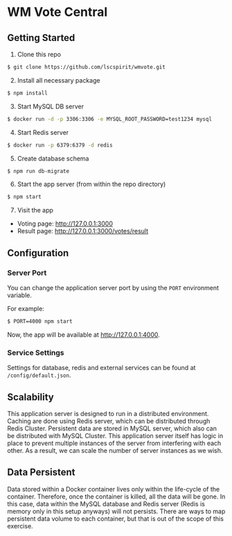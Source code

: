 # WM Vote Central

## Getting Started

1. Clone this repo

  ```sh
  $ git clone https://github.com/lscspirit/wmvote.git
  ```

2. Install all necessary package

  ```sh
  $ npm install
  ```

3. Start MySQL DB server

  ```sh
  $ docker run -d -p 3306:3306 -e MYSQL_ROOT_PASSWORD=test1234 mysql
  ```

4. Start Redis server

  ```sh
  $ docker run -p 6379:6379 -d redis
  ```

5. Create database schema

  ```sh
  $ npm run db-migrate
  ```

6. Start the app server (from within the repo directory)

  ```sh
  $ npm start
  ```

7. Visit the app  

  - Voting page: http://127.0.0.1:3000
  - Result page: http://127.0.0.1:3000/votes/result


## Configuration

### Server Port

You can change the application server port by using the `PORT` environment variable.

For example:
```sh
$ PORT=4000 npm start
```
Now, the app will be available at http://127.0.0.1:4000.

### Service Settings

Settings for database, redis and external services can be found at `/config/default.json`.

## Scalability

This application server is designed to run in a distributed environment. Caching are done using Redis server, which can be distributed through Redis Cluster. Persistent data are stored in MySQL server, which also can be distributed with MySQL Cluster. This application server itself has logic in place to prevent multiple instances of the server from interfering with each other. As a result, we can scale the number of server instances as we wish. 

## Data Persistent

Data stored within a Docker container lives only within the life-cycle of the container. Therefore, once the container is killed, all the data will be gone. In this case, data within the MySQL database and Redis server (Redis is memory only in this setup anyways) will not persists. There are ways to map persistent data volume to each container, but that is out of the scope of this exercise.

